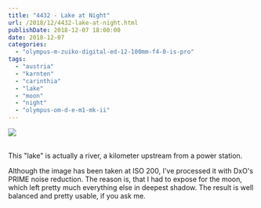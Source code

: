 ```yaml
---
title: "4432 - Lake at Night"
url: /2018/12/4432-lake-at-night.html
publishDate: 2018-12-07 18:00:00
date: 2018-12-07
categories: 
  - "olympus-m-zuiko-digital-ed-12-100mm-f4-0-is-pro"
tags: 
  - "austria"
  - "karnten"
  - "carinthia"
  - "lake"
  - "moon"
  - "night"
  - "olympus-om-d-e-m1-mk-ii"
---
```

<div class="container">
<div class="center"><a target="_blank" href="https://d25zfm9zpd7gm5.cloudfront.net/1200x1200/2017/20170905_200458_DxO_lr.jpg"><img class="webfeedsFeaturedVisual" src="https://d25zfm9zpd7gm5.cloudfront.net/0600x0600/2017/20170905_200458_DxO_lr.jpg" /></a></div>
</div>
<br />

This "lake" is actually a river, a kilometer upstream from a power
station. 

Although the image has been taken at ISO 200, I've processed it with
DxO's PRIME noise reduction. The reason is, that I had to expose for
the moon, which left pretty much everything else in deepest shadow.
The result is well balanced and pretty usable, if you ask me.